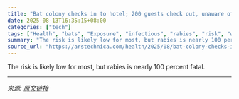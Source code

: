 ```yaml
---
title: "Bat colony checks in to hotel; 200 guests check out, unaware of rabies scare"
date: 2025-08-13T16:35:15+08:00
categories: ["tech"]
tags: ["Health", "bats", "Exposure", "infectious", "rabies", "risk", "wyoming"]
summary: "The risk is likely low for most, but rabies is nearly 100 percent fatal."
source_url: "https://arstechnica.com/health/2025/08/bat-colony-checks-in-to-hotel-200-guests-check-out-unaware-of-rabies-scare/"
---
```


The risk is likely low for most, but rabies is nearly 100 percent fatal.

---

*来源: [原文链接](https://arstechnica.com/health/2025/08/bat-colony-checks-in-to-hotel-200-guests-check-out-unaware-of-rabies-scare/)*
